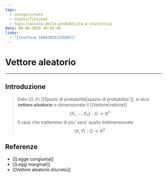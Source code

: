```yaml
---
tags:
  - category/note
  - status/finished
  - topic/calcolo-delle-probabilità-e-statistica
date: 06-05-2025 10:51:46
links:
  - "[[Lecture 15042025131630]]"
---
```

# Vettore aleatorio
---
## Introduzione
> Dato $(\Omega, \mathbb{P})$ [[Spazio di probabilita|spazio di probabilita']], si dice **vettore aleatorio** $n$-dimensionale il [[Vettore|vettore]]
> $$(X_{1}, \cdots, X_{n}) : \Omega \to \mathbb{R}^{n}$$
> Il caso che tratteremo di piu' sara' quello bidimensionale
> $$(X, Y): \Omega \to \mathbb{R}^{2}$$

## Referenze
- [[Legge congiunta]]
- [[Leggi marginali]]
- [[Vettore aleatorio discreto]]